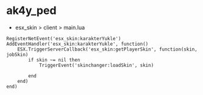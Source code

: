 # ak4y_ped

- esx_skin > client > main.lua
```
RegisterNetEvent('esx_skin:karakterYukle')
AddEventHandler('esx_skin:karakterYukle', function()
	ESX.TriggerServerCallback('esx_skin:getPlayerSkin', function(skin, jobSkin)
		if skin ~= nil then
			TriggerEvent('skinchanger:loadSkin', skin)

		end
	end)
end)
```
